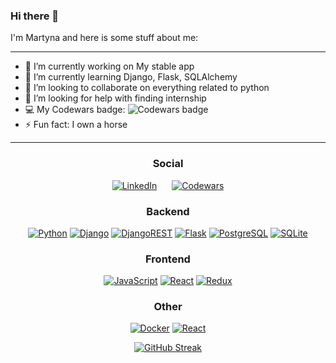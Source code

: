 ### Hi there 👋

I'm Martyna and here is some stuff about me:



<!--
**Renderfairy/Renderfairy** is a ✨ _special_ ✨ repository because its `README.md` (this file) appears on your GitHub profile.

Here are some ideas to get you started:
-->
---

- 🔭 I’m currently working on My stable app
- 🌱 I’m currently learning Django, Flask, SQLAlchemy
- 👯 I’m looking to collaborate on everything related to python
- 🤔 I’m looking for help with finding internship
- 💻 My Codewars badge: <img src="https://www.codewars.com/users/martynawitkowska/badges/micro" alt="Codewars badge">
- ⚡ Fun fact: I own a horse

---

<h3 align="center">Social</h3>
    <p align="center">
        <a href="https://www.linkedin.com/in/martyna-witkowska-3b101684/" style="padding: 10px"><img src="https://img.shields.io/badge/-0077B5?logo=linkedin&logoColor=white" alt="LinkedIn"></a>
        <a href="https://www.codewars.com/users/martynawitkowska" style="padding: 10px"><img src="https://img.shields.io/badge/-B1361E?logo=Codewars&logoColor=whitee" alt="Codewars"></a>
    </p>

<h3 align="center">Backend</h3>
    <p align="center">
        <a href="https://www.python.org"><img src="https://img.shields.io/badge/--3776AB?logo=python&logoColor=FFF" alt="Python"></a>
        <a href="https://www.djangoproject.com/"><img src="https://img.shields.io/badge/--092E20?logo=django&logoColor=FFF" alt="Django"></a>
        <a href="https://www.django-rest-framework.org/" ><img src="https://img.shields.io/badge/-REST-092E20?logo=django&logoColor=FFF" alt="DjangoREST"></a>
        <a href="https://flask.palletsprojects.com/en/2.2.x/"><img src="https://img.shields.io/badge/-000000?logo=flask&logoColor=FFF" alt="Flask"></a>
        <a href="https://www.postgresql.org/"><img src="https://img.shields.io/badge/-4169E1?logo=postgresql&logoColor=FFF" alt="PostgreSQL"></a>
        <a href="https://www.sqlite.org/index.html" ><img src="https://img.shields.io/badge/-003B57?logo=sqlite&logoColor=FFF" alt="SQLite"></a>
    </p>
<h3 align="center">Frontend</h3>
    <p align="center">
        <a href="https://www.javascript.com/"><img src="https://img.shields.io/badge/--F7DF1E?logo=javascript&logoColor=000" alt="JavaScript"></a>
        <a href="https://reactjs.org/"><img src="https://img.shields.io/badge/-61DAFB?logo=react&logoColor=000" alt="React"></a>
        <a href="https://redux.js.org/"><img src="https://img.shields.io/badge/-764ABC?logo=redux&logoColor=white" alt="Redux"></a>
    </p>

<h3 align="center">Other</h3>
    <p align="center">
        <a href="https://www.docker.com/"><img src="https://img.shields.io/badge/--2496ED?logo=docker&logoColor=FFF" alt="Docker"></a>
        <a href="https://git-scm.com/"><img src="https://img.shields.io/badge/-F05032?logo=git&logoColor=FFF" alt="React"></a>
    </p>
<p align="center">
    <a href="https://git.io/streak-stats"><img src="https://github-readme-streak-stats.herokuapp.com?user=martynawitkowska&theme=tokyonight" alt="GitHub Streak"></a>
</p>
